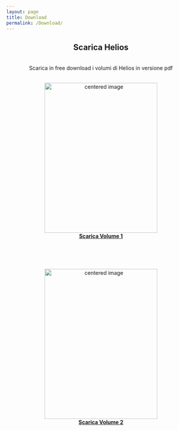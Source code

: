 ```yaml
---
layout: page
title: Download
permalink: /Download/
---
```


<center><h2>Scarica Helios </h2></center>




<section>

<br>
<center>Scarica in free download i volumi di Helios in versione pdf<br><br></center>
</section>

<center>
<figure>
    <img src="/perugia/imageHelios/helios1loc.png" alt="centered image" style="max-width:100%"
    height="400" width="300" class="responsive" >
    <br><a href="/perugia/imageHelios/Helios1.pdf"> <b>Scarica Volume 1</b> </a>
</figure>
</center>

<br><br><br>

<center>
<figure>
    <img src="/perugia/imageHelios/helios2loc.png" alt="centered image" style="max-width:100%"
    height="400" width="300" class="responsive" >
    <br><a href="/perugia/imageHelios/Helios1.pdf"> <b>Scarica Volume 2</b> </a>
</figure>
</center>
